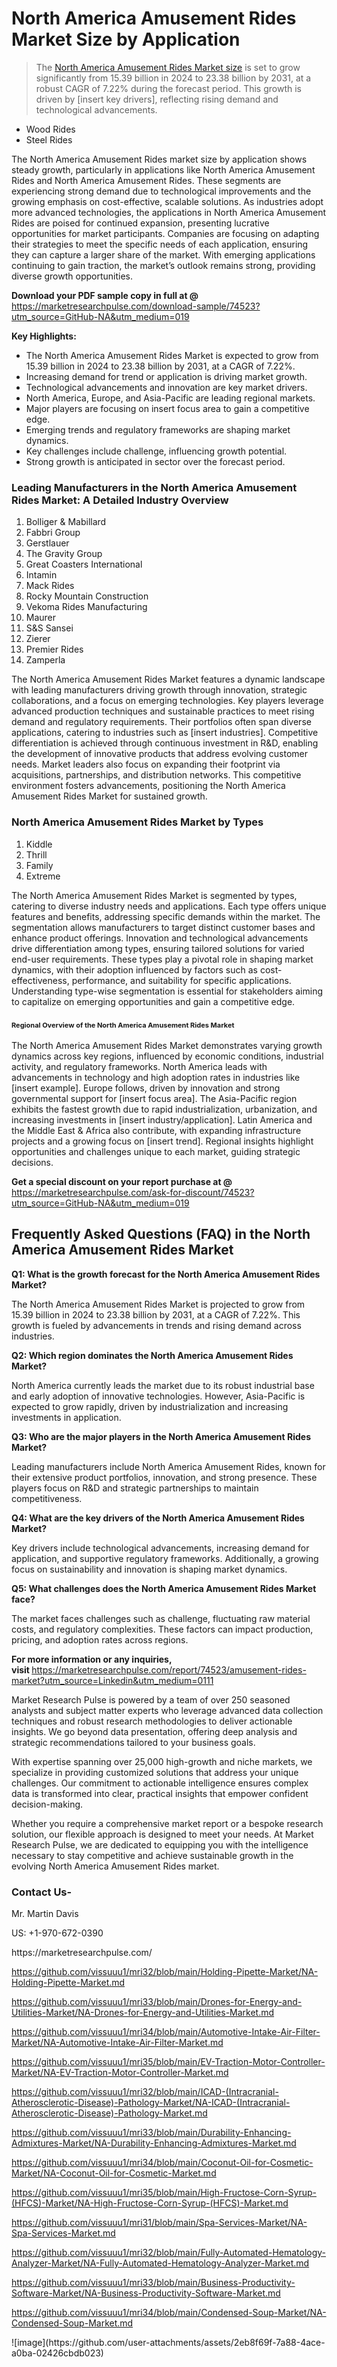 <h1>North America Amusement Rides Market&nbsp;Size by Application</h1><blockquote><p>The <a href="https://marketresearchpulse.com/download-sample/74523?utm_source=GitHub-NA&amp;utm_medium=019">North America Amusement Rides Market size</a> is set to grow significantly from 15.39 billion in 2024 to 23.38 billion by 2031, at a robust CAGR of 7.22% during the forecast period. This growth is driven by [insert key drivers], reflecting rising demand and technological advancements.</p></blockquote><ul><li>Wood Rides <li> Steel Rides</li></ul><p>The North America Amusement Rides market size by application shows steady growth, particularly in applications like North America Amusement Rides and North America Amusement Rides. These segments are experiencing strong demand due to technological improvements and the growing emphasis on cost-effective, scalable solutions. As industries adopt more advanced technologies, the applications in North America Amusement Rides are poised for continued expansion, presenting lucrative opportunities for market participants. Companies are focusing on adapting their strategies to meet the specific needs of each application, ensuring they can capture a larger share of the market. With emerging applications continuing to gain traction, the market’s outlook remains strong, providing diverse growth opportunities.</p><p><strong>Download your PDF sample copy in full at @ </strong><a href="https://marketresearchpulse.com/download-sample/74523?utm_source=GitHub-NA&amp;utm_medium=019">https://marketresearchpulse.com/download-sample/74523?utm_source=GitHub-NA&amp;utm_medium=019</a></p><p><strong>Key Highlights: </strong></p><ul><li>The North America Amusement Rides Market is expected to grow from 15.39 billion in 2024 to 23.38 billion by 2031, at a CAGR of 7.22%.</li><li>Increasing demand for trend or application is driving market growth.</li><li>Technological advancements and innovation are key market drivers.</li><li>North America, Europe, and Asia-Pacific are leading regional markets.</li><li>Major players are focusing on insert focus area to gain a competitive edge.</li><li>Emerging trends and regulatory frameworks are shaping market dynamics.</li><li>Key challenges include challenge, influencing growth potential.</li><li>Strong growth is anticipated in sector over the forecast period.</li></ul><h3>Leading Manufacturers in the North America Amusement Rides Market: A Detailed Industry Overview</h3><ol><li>Bolliger & Mabillard</li><li>Fabbri Group</li><li>Gerstlauer</li><li>The Gravity Group</li><li>Great Coasters International</li><li>Intamin</li><li>Mack Rides</li><li>Rocky Mountain Construction</li><li>Vekoma Rides Manufacturing</li><li>Maurer</li><li>S&S Sansei</li><li>Zierer</li><li>Premier Rides</li><li>Zamperla</li></ol><div class="flex max-w-full flex-col flex-grow"><div class="min-h-8 text-message flex w-full flex-col items-end gap-2 whitespace-normal break-words [.text-message+&amp;]:mt-5" dir="auto" data-message-author-role="assistant" data-message-id="fd8432e4-4910-450d-b182-61b7bfb0a01f" data-message-model-slug="gpt-4o"><div class="flex w-full flex-col gap-1 empty:hidden first:pt-[3px]"><div class="markdown prose w-full break-words dark:prose-invert light"><p>The North America Amusement Rides Market features a dynamic landscape with leading manufacturers driving growth through innovation, strategic collaborations, and a focus on emerging technologies. Key players leverage advanced production techniques and sustainable practices to meet rising demand and regulatory requirements. Their portfolios often span diverse applications, catering to industries such as [insert industries]. Competitive differentiation is achieved through continuous investment in R&amp;D, enabling the development of innovative products that address evolving customer needs. Market leaders also focus on expanding their footprint via acquisitions, partnerships, and distribution networks. This competitive environment fosters advancements, positioning the North America Amusement Rides Market for sustained growth.</p></div></div></div></div><h3>North America Amusement Rides Market by Types</h3><ol><li>Kiddle <li> Thrill <li> Family <li> Extreme</li></ol><div class="flex max-w-full flex-col flex-grow"><div class="min-h-8 text-message flex w-full flex-col items-end gap-2 whitespace-normal break-words [.text-message+&amp;]:mt-5" dir="auto" data-message-author-role="assistant" data-message-id="084470be-0bb7-4664-bddf-5156b4f41249" data-message-model-slug="gpt-4o-mini"><div class="flex w-full flex-col gap-1 empty:hidden first:pt-[3px]"><div class="markdown prose w-full break-words dark:prose-invert light"><p>The North America Amusement Rides Market is segmented by types, catering to diverse industry needs and applications. Each type offers unique features and benefits, addressing specific demands within the market. The segmentation allows manufacturers to target distinct customer bases and enhance product offerings. Innovation and technological advancements drive differentiation among types, ensuring tailored solutions for varied end-user requirements. These types play a pivotal role in shaping market dynamics, with their adoption influenced by factors such as cost-effectiveness, performance, and suitability for specific applications. Understanding type-wise segmentation is essential for stakeholders aiming to capitalize on emerging opportunities and gain a competitive edge.</p></div></div></div></div><h3><span style="font-size: 11px;">Regional Overview of the North America Amusement Rides Market</span></h3><div class="flex max-w-full flex-col flex-grow"><div class="min-h-8 text-message flex w-full flex-col items-end gap-2 whitespace-normal break-words [.text-message+&amp;]:mt-5" dir="auto" data-message-author-role="assistant" data-message-id="e9038762-ce64-4e30-91c9-9bd413514231" data-message-model-slug="gpt-4o-mini"><div class="flex w-full flex-col gap-1 empty:hidden first:pt-[3px]"><div class="markdown prose w-full break-words dark:prose-invert light"><p>The North America Amusement Rides Market demonstrates varying growth dynamics across key regions, influenced by economic conditions, industrial activity, and regulatory frameworks. North America leads with advancements in technology and high adoption rates in industries like [insert example]. Europe follows, driven by innovation and strong governmental support for [insert focus area]. The Asia-Pacific region exhibits the fastest growth due to rapid industrialization, urbanization, and increasing investments in [insert industry/application]. Latin America and the Middle East &amp; Africa also contribute, with expanding infrastructure projects and a growing focus on [insert trend]. Regional insights highlight opportunities and challenges unique to each market, guiding strategic decisions.</p></div></div></div></div><p><strong>Get a special discount on your report purchase at @ </strong><a href="https://marketresearchpulse.com/ask-for-discount/74523?utm_source=GitHub-NA&amp;utm_medium=019">https://marketresearchpulse.com/ask-for-discount/74523?utm_source=GitHub-NA&amp;utm_medium=019</a></p><h2>Frequently Asked Questions (FAQ) in the North America Amusement Rides Market</h2><p><strong>Q1: What is the growth forecast for the North America Amusement Rides Market?</strong></p><p>The North America Amusement Rides Market is projected to grow from 15.39 billion in 2024 to 23.38 billion by 2031, at a CAGR of 7.22%. This growth is fueled by advancements in trends and rising demand across industries.</p><p><strong>Q2: Which region dominates the North America Amusement Rides Market?</strong></p><p>North America currently leads the market due to its robust industrial base and early adoption of innovative technologies. However, Asia-Pacific is expected to grow rapidly, driven by industrialization and increasing investments in application.</p><p><strong>Q3: Who are the major players in the North America Amusement Rides Market?</strong></p><p>Leading manufacturers include North America Amusement Rides, known for their extensive product portfolios, innovation, and strong presence. These players focus on R&amp;D and strategic partnerships to maintain competitiveness.</p><p><strong>Q4: What are the key drivers of the North America Amusement Rides Market?</strong></p><p>Key drivers include technological advancements, increasing demand for application, and supportive regulatory frameworks. Additionally, a growing focus on sustainability and innovation is shaping market dynamics.</p><p><strong>Q5: What challenges does the North America Amusement Rides Market face?</strong></p><p>The market faces challenges such as challenge, fluctuating raw material costs, and regulatory complexities. These factors can impact production, pricing, and adoption rates across regions.</p><p><strong>For more information or any inquiries, visit&nbsp;</strong><a href="https://marketresearchpulse.com/report/74523/amusement-rides-market?utm_source=Linkedin&utm_medium=0111">https://marketresearchpulse.com/report/74523/amusement-rides-market?utm_source=Linkedin&utm_medium=0111</a></p><p>Market Research Pulse is powered by a team of over 250 seasoned analysts and subject matter experts who leverage advanced data collection techniques and robust research methodologies to deliver actionable insights. We go beyond data presentation, offering deep analysis and strategic recommendations tailored to your business goals.</p><p>With expertise spanning over 25,000 high-growth and niche markets, we specialize in providing customized solutions that address your unique challenges. Our commitment to actionable intelligence ensures complex data is transformed into clear, practical insights that empower confident decision-making.</p><p>Whether you require a comprehensive market report or a bespoke research solution, our flexible approach is designed to meet your needs. At Market Research Pulse, we are dedicated to equipping you with the intelligence necessary to stay competitive and achieve sustainable growth in the evolving North America Amusement Rides market.</p><h3><strong>Contact Us-</strong></h3><p>Mr. Martin Davis</p><p>US: +1-970-672-0390</p><p>https://marketresearchpulse.com/</p><p><a href="https://github.com/vissuuu1/mri32/blob/main/Holding-Pipette-Market/NA-Holding-Pipette-Market.md">https://github.com/vissuuu1/mri32/blob/main/Holding-Pipette-Market/NA-Holding-Pipette-Market.md</a></p><p><a href="https://github.com/vissuuu1/mri33/blob/main/Drones-for-Energy-and-Utilities-Market/NA-Drones-for-Energy-and-Utilities-Market.md">https://github.com/vissuuu1/mri33/blob/main/Drones-for-Energy-and-Utilities-Market/NA-Drones-for-Energy-and-Utilities-Market.md</a></p><p><a href="https://github.com/vissuuu1/mri34/blob/main/Automotive-Intake-Air-Filter-Market/NA-Automotive-Intake-Air-Filter-Market.md">https://github.com/vissuuu1/mri34/blob/main/Automotive-Intake-Air-Filter-Market/NA-Automotive-Intake-Air-Filter-Market.md</a></p><p><a href="https://github.com/vissuuu1/mri35/blob/main/EV-Traction-Motor-Controller-Market/NA-EV-Traction-Motor-Controller-Market.md">https://github.com/vissuuu1/mri35/blob/main/EV-Traction-Motor-Controller-Market/NA-EV-Traction-Motor-Controller-Market.md</a></p><p><a href="https://github.com/vissuuu1/mri32/blob/main/ICAD-(Intracranial-Atherosclerotic-Disease)-Pathology-Market/NA-ICAD-(Intracranial-Atherosclerotic-Disease)-Pathology-Market.md">https://github.com/vissuuu1/mri32/blob/main/ICAD-(Intracranial-Atherosclerotic-Disease)-Pathology-Market/NA-ICAD-(Intracranial-Atherosclerotic-Disease)-Pathology-Market.md</a></p><p><a href="https://github.com/vissuuu1/mri33/blob/main/Durability-Enhancing-Admixtures-Market/NA-Durability-Enhancing-Admixtures-Market.md">https://github.com/vissuuu1/mri33/blob/main/Durability-Enhancing-Admixtures-Market/NA-Durability-Enhancing-Admixtures-Market.md</a></p><p><a href="https://github.com/vissuuu1/mri34/blob/main/Coconut-Oil-for-Cosmetic-Market/NA-Coconut-Oil-for-Cosmetic-Market.md">https://github.com/vissuuu1/mri34/blob/main/Coconut-Oil-for-Cosmetic-Market/NA-Coconut-Oil-for-Cosmetic-Market.md</a></p><p><a href="https://github.com/vissuuu1/mri35/blob/main/High-Fructose-Corn-Syrup-(HFCS)-Market/NA-High-Fructose-Corn-Syrup-(HFCS)-Market.md">https://github.com/vissuuu1/mri35/blob/main/High-Fructose-Corn-Syrup-(HFCS)-Market/NA-High-Fructose-Corn-Syrup-(HFCS)-Market.md</a></p><p><a href="https://github.com/vissuuu1/mri31/blob/main/Spa-Services-Market/NA-Spa-Services-Market.md">https://github.com/vissuuu1/mri31/blob/main/Spa-Services-Market/NA-Spa-Services-Market.md</a></p><p><a href="https://github.com/vissuuu1/mri32/blob/main/Fully-Automated-Hematology-Analyzer-Market/NA-Fully-Automated-Hematology-Analyzer-Market.md">https://github.com/vissuuu1/mri32/blob/main/Fully-Automated-Hematology-Analyzer-Market/NA-Fully-Automated-Hematology-Analyzer-Market.md</a></p><p><a href="https://github.com/vissuuu1/mri33/blob/main/Business-Productivity-Software-Market/NA-Business-Productivity-Software-Market.md">https://github.com/vissuuu1/mri33/blob/main/Business-Productivity-Software-Market/NA-Business-Productivity-Software-Market.md</a></p><p><a href="https://github.com/vissuuu1/mri34/blob/main/Condensed-Soup-Market/NA-Condensed-Soup-Market.md">https://github.com/vissuuu1/mri34/blob/main/Condensed-Soup-Market/NA-Condensed-Soup-Market.md</a></p>
![image](https://github.com/user-attachments/assets/2eb8f69f-7a88-4ace-a0ba-02426cbdb023)
